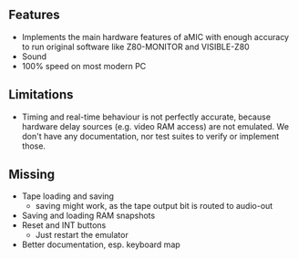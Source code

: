 ## Features ##
  * Implements the main hardware features of aMIC with enough accuracy to run original software like Z80-MONITOR and VISIBLE-Z80
  * Sound
  * 100% speed on most modern PC

## Limitations ##
  * Timing and real-time behaviour is not perfectly accurate, because hardware delay sources (e.g. video RAM access) are not emulated. We don't have any documentation, nor test suites to verify or implement those.

## Missing ##
  * Tape loading and saving
    * saving might work, as the tape output bit is routed to audio-out
  * Saving and loading RAM snapshots
  * Reset and INT buttons
    * Just restart the emulator
  * Better documentation, esp. keyboard map